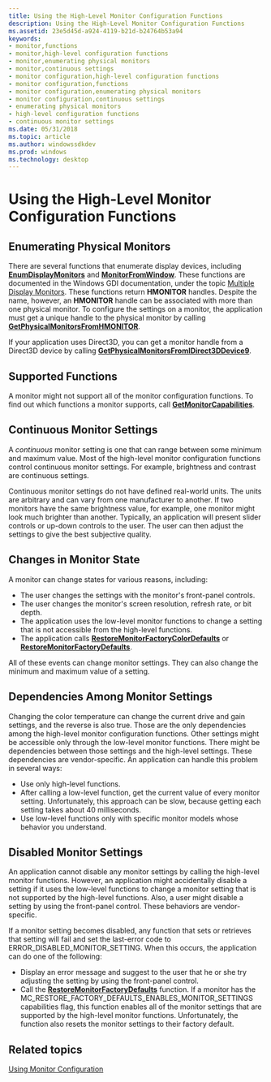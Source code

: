 ```yaml
---
title: Using the High-Level Monitor Configuration Functions
description: Using the High-Level Monitor Configuration Functions
ms.assetid: 23e5d45d-a924-4119-b21d-b24764b53a94
keywords:
- monitor,functions
- monitor,high-level configuration functions
- monitor,enumerating physical monitors
- monitor,continuous settings
- monitor configuration,high-level configuration functions
- monitor configuration,functions
- monitor configuration,enumerating physical monitors
- monitor configuration,continuous settings
- enumerating physical monitors
- high-level configuration functions
- continuous monitor settings
ms.date: 05/31/2018
ms.topic: article
ms.author: windowssdkdev
ms.prod: windows
ms.technology: desktop
---
```


# Using the High-Level Monitor Configuration Functions

## Enumerating Physical Monitors

There are several functions that enumerate display devices, including [**EnumDisplayMonitors**](https://msdn.microsoft.com/library/windows/desktop/dd162610) and [**MonitorFromWindow**](https://msdn.microsoft.com/library/windows/desktop/dd145064). These functions are documented in the Windows GDI documentation, under the topic [Multiple Display Monitors](https://msdn.microsoft.com/library/windows/desktop/dd145071). These functions return **HMONITOR** handles. Despite the name, however, an **HMONITOR** handle can be associated with more than one physical monitor. To configure the settings on a monitor, the application must get a unique handle to the physical monitor by calling [**GetPhysicalMonitorsFromHMONITOR**](/windows/win32/PhysicalMonitorEnumerationAPI/nf-physicalmonitorenumerationapi-getphysicalmonitorsfromhmonitor?branch=master).

If your application uses Direct3D, you can get a monitor handle from a Direct3D device by calling [**GetPhysicalMonitorsFromIDirect3DDevice9**](/windows/win32/PhysicalMonitorEnumerationAPI/nf-physicalmonitorenumerationapi-getphysicalmonitorsfromidirect3ddevice9?branch=master).

## Supported Functions

A monitor might not support all of the monitor configuration functions. To find out which functions a monitor supports, call [**GetMonitorCapabilities**](/windows/win32/HighLevelMonitorConfigurationAPI/nf-highlevelmonitorconfigurationapi-getmonitorcapabilities?branch=master).

## Continuous Monitor Settings

A *continuous* monitor setting is one that can range between some minimum and maximum value. Most of the high-level monitor configuration functions control continuous monitor settings. For example, brightness and contrast are continuous settings.

Continuous monitor settings do not have defined real-world units. The units are arbitrary and can vary from one manufacturer to another. If two monitors have the same brightness value, for example, one monitor might look much brighter than another. Typically, an application will present slider controls or up-down controls to the user. The user can then adjust the settings to give the best subjective quality.

## Changes in Monitor State

A monitor can change states for various reasons, including:

-   The user changes the settings with the monitor's front-panel controls.
-   The user changes the monitor's screen resolution, refresh rate, or bit depth.
-   The application uses the low-level monitor functions to change a setting that is not accessible from the high-level functions.
-   The application calls [**RestoreMonitorFactoryColorDefaults**](/windows/win32/HighLevelMonitorConfigurationAPI/nf-highlevelmonitorconfigurationapi-restoremonitorfactorycolordefaults?branch=master) or [**RestoreMonitorFactoryDefaults**](/windows/win32/HighLevelMonitorConfigurationAPI/nf-highlevelmonitorconfigurationapi-restoremonitorfactorydefaults?branch=master).

All of these events can change monitor settings. They can also change the minimum and maximum value of a setting.

## Dependencies Among Monitor Settings

Changing the color temperature can change the current drive and gain settings, and the reverse is also true. Those are the only dependencies among the high-level monitor configuration functions. Other settings might be accessible only through the low-level monitor functions. There might be dependencies between those settings and the high-level settings. These dependencies are vendor-specific. An application can handle this problem in several ways:

-   Use only high-level functions.
-   After calling a low-level function, get the current value of every monitor setting. Unfortunately, this approach can be slow, because getting each setting takes about 40 milliseconds.
-   Use low-level functions only with specific monitor models whose behavior you understand.

## Disabled Monitor Settings

An application cannot disable any monitor settings by calling the high-level monitor functions. However, an application might accidentally disable a setting if it uses the low-level functions to change a monitor setting that is not supported by the high-level functions. Also, a user might disable a setting by using the front-panel control. These behaviors are vendor-specific.

If a monitor setting becomes disabled, any function that sets or retrieves that setting will fail and set the last-error code to ERROR\_DISABLED\_MONITOR\_SETTING. When this occurs, the application can do one of the following:

-   Display an error message and suggest to the user that he or she try adjusting the setting by using the front-panel control.
-   Call the [**RestoreMonitorFactoryDefaults**](/windows/win32/HighLevelMonitorConfigurationAPI/nf-highlevelmonitorconfigurationapi-restoremonitorfactorydefaults?branch=master) function. If a monitor has the MC\_RESTORE\_FACTORY\_DEFAULTS\_ENABLES\_MONITOR\_SETTINGS capabilities flag, this function enables all of the monitor settings that are supported by the high-level monitor functions. Unfortunately, the function also resets the monitor settings to their factory default.

## Related topics

<dl> <dt>

[Using Monitor Configuration](using-monitor-configuration.md)
</dt> </dl>

 

 




